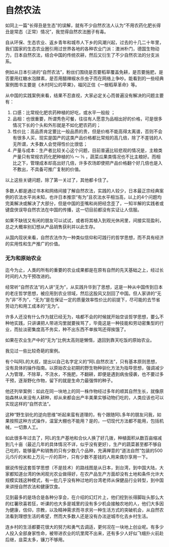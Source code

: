 # 自然农法

如同上一篇“长得丑是生态”的误解，就有不少自然农法人认为“不用农药化肥长得丑是常态（正常）情况”，我觉得自然农法圈子有毒。

自从环保、生态农业、返乡青年和城市人下乡的风潮兴起，过去的十几二十年里，我们国家的生态农业圈引用过世界各地的各种农业门派：澳洲朴门，德国生物动力，日本自然农法，结合中国的传统农耕，然后又衍生了不少自然农法的分支派系。

例如从日本引进的“自然农法”，粉丝们围绕是否要稻草覆盖免耕，是否要施肥，是否要用红糖水泡酵素，是否用醋辣椒水杀虫子而在网络上争吵。能看到的一些经典案例图书主要是《木村阿公的苹果》，福冈正信《一根稻草革命》等。

从中国的实践案例来看，结果不忍直视，大家必定关心而普遍没有解决的问题主要有：

1. 口感：比常规化肥农药种植的好吃，或水平一般般 ；
2. 品相：也很重要，所谓秀色可餐，往往有人愿意为品相出好的价格，可是很多情况下长的个头和外形就是不如化肥农药的；
3. 性价比：高品质肯定要比一般品质的贵，但是价格不能高得太离谱，否则不会有很多人买，现实是国产的这类产品价格都比常规的高几倍，除了不差钱的人无所谓，大多数人会觉得性价比很低；
4. 产量与成本：生产者比较关心这个问题，目前普遍比较悲观的情况是，主粮类产量只有常规农药化肥种植的⅓ ～ ⅕ ，蔬菜瓜果类情况也不比主粮好。而相比之下，管理成本却高出好几倍，许多农场即使把产品价格翻个好几倍也是入不敷出，不具备可推广复制的价值。

以上这些关键问题，除了第一关过了，其他都卡住了。

多数人都是通过书本和网络间接了解自然农法，实践的人较少，日本最正宗经典案例的农法水平尚未知，也许日本推崇“有为”且农法水平相当高，以上的4个问题均完美解决或解决了大部分，但是中国的歪嘴和尚把经念歪了，一知半解的实践者或键盘侠误导自然农法在中国的传播，这一切目前都没有实证让人信服。

如果不缺钱又有闲的朋友可以试试，或者将其植入到观光休闲里，间接实现盈利，总之大概率别幻想从产品销售获利并以此生存。

从国内现状来看，自然农法作为一种类似信仰和可践行的哲学思想，而不具有经济的实用性和生产推广的价值。



### 无为和原始农业

迄今为止，人类的所有的重要的农业成果都是在原有自然的先天基础之上，经过长时间的人为干预改进的。

经常听“自然农法”的人讲“无为”，从实践升华到了思想，这是一种从中国传到日本的老庄哲学思想，被应用到农业领域，然后这股风又刮回了中国。但人家讲的“无为”非“不为”，“无为”是在保证一定的质量效率性价比的前提下，尽可能的去节省劳动力和用工成本的“无为”。

许多人还没有什么作为就已经无为，啥都不会的时候就开始空谈哲学思想，要么不种地实践，只讲课把人带进沟里就要挨骂了，毕竟这是一种技能和劳动密集型的行业，而扯淡密集度高不务实，种不出东西不单挨骂还得挨饿了。

如果在农业生产中的“无为”比例太高则是懒惰，退回到靠天吃饭的原始农业。

我见过一些比较奇葩的案例。

有个叫阿L的大叔，提出以自己名字定义的“阿L自然农法”，只有基本原则思想，没有具体的操作指南。以原始农业初期的野生物种驯化方法为指导思想，强调减少人为管理，不除草，不浇水，不施肥，不翻耕，即便是遇到病虫侵袭，也不要过多干预，逐渐野化作物，留下的就是生命力最强悍的种子。

他还列举案例：如此在同一块地上的同一株作物经过多年的顺其自然生长，就像原始森林从来没有人耕种，却从来都会出产丰美果实够动物们吃的，人类应该也可以实现这样的“自然农法”。

这种“野生驯化的逆向思维”听起来蛮有道理的，有个跟随阿L多年的朋友问我，如果按照这种方式操作，温室大棚也不能用？是的，一切现代方法都不能用，包括机械，一切靠人工。

如此很多年过去了，阿L的生产基地和合伙人换了好几拨，种植面积从数百亩缩减到几十亩（最近几年的具体情况不详，似乎没有更好），生产的蔬菜甚至都不够自己吃的，能够量产和销售的只有少数几个品种，充满禅意的“道法自然”包装的500元/5斤的米和上万元一斤的茶叶，只有少数不差钱的人用来偶尔享用一下。

据说传授这套哲学思想（不是技术）的路线图是从日本，到台湾，到中国大陆，大家都知道台湾的休闲观光农业做得好，在农产品生产方面却没有土地和条件允许大规模实践这种模式，有一批几乎没有种过地的台湾老师从保健品行业转型，到中国来讲授自然农法和健康饮食。

见到最多的是场合是各种分享会，在介绍的幻灯片上，他们挖到长得脚趾头那么大的红薯欣喜若狂，听课的也大多是城里的没有多少机会接触农地的人，他们大多因为健康，信仰，宗教，以及精神需求而寻求另一种生活方式的突破机会，从自然农法看到理想生活的希望，然而大多数人还是没有办法逆城市化去乡村生活。

连乡村的生活都要花很大的努力和勇气去调适，更何况在一块地上创业呢。有多少人投入全部身家性命，被带进农业的坑里爬不出来，还有多少人好似飞蛾扑火前赴后继，韭菜太多，镰刀不够用。

####  <a id="&#x65E0;&#x4E3A;&#x548C;&#x539F;&#x59CB;&#x519C;&#x4E1A;"></a>

